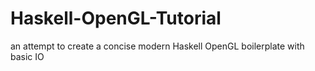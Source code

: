 Haskell-OpenGL-Tutorial
=======================

an attempt to create a concise modern Haskell OpenGL boilerplate with basic IO
